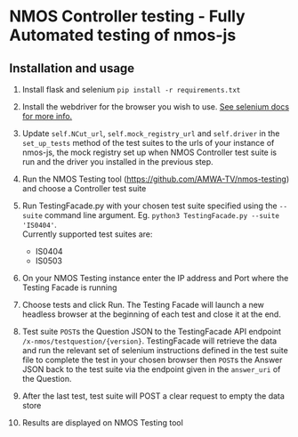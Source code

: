 # NMOS Controller testing - Fully Automated testing of nmos-js

## Installation and usage

1. Install flask and selenium
`pip install -r requirements.txt`

2. Install the webdriver for the browser you wish to use. [See selenium docs for more info.](https://www.selenium.dev/documentation/en/webdriver/driver_requirements/#quick-reference) 

3. Update `self.NCut_url`, `self.mock_registry_url` and `self.driver` in the `set_up_tests` method of the test suites to the urls of your instance of nmos-js, the mock registry set up when NMOS Controller test suite is run and the driver you installed in the previous step.

4. Run the NMOS Testing tool (https://github.com/AMWA-TV/nmos-testing) and choose a Controller test suite

5. Run TestingFacade.py with your chosen test suite specified using the `--suite` command line argument. Eg. `python3 TestingFacade.py --suite 'IS0404'`.  
Currently supported test suites are:  
    - IS0404  
    - IS0503  

6. On your NMOS Testing instance enter the IP address and Port where the Testing Facade is running

7. Choose tests and click Run. The Testing Facade will launch a new headless browser at the beginning of each test and close it at the end.

8. Test suite `POST`s the Question JSON to the TestingFacade API endpoint `/x-nmos/testquestion/{version}`. TestingFacade will retrieve the data and run the relevant set of selenium instructions defined in the test suite file to complete the test in your chosen browser then `POST`s the Answer JSON back to the test suite via the endpoint given in the `answer_uri` of the Question.

9. After the last test, test suite will POST a clear request to empty the data store

10. Results are displayed on NMOS Testing tool
